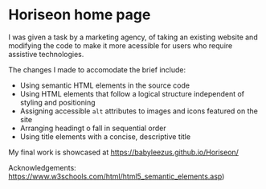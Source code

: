 # Horiseon home page


I was given a task by a marketing agency, of taking an existing website and modifying the code to make it more acessible for users who require assistive technologies. 

The changes I made to accomodate the brief include:

- Using semantic HTML elements in the source code
- Using HTML elements that follow a logical structure independent of styling and positioning
- Assigning accessible `alt` attributes to images and icons featured on the site
- Arranging headingt o fall in sequential order
- Using title elements with a concise, descriptive title

My final work is showcased at https://babyleezus.github.io/Horiseon/

Acknowledgements: 
https://www.w3schools.com/html/html5_semantic_elements.asp) 
